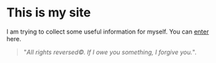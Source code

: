 # This is my site

I am trying to collect some useful information
for myself. You can [enter]([https://vl-rw.github.io/my_site/](https://vl-rw.github.io/site/)) here.

>"_All rights reversed©. If I owe you something, I forgive you._".
